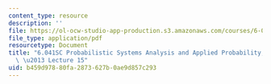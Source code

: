 ```yaml
---
content_type: resource
description: ''
file: https://ol-ocw-studio-app-production.s3.amazonaws.com/courses/6-041sc-probabilistic-systems-analysis-and-applied-probability-fall-2013/b459d97880fa2873627b0ae9d857c293_MIT6_041SCF13_lec15_300k.mp4.pdf
file_type: application/pdf
resourcetype: Document
title: "6.041SC Probabilistic Systems Analysis and Applied Probability, Fall 2013Transcript\
  \ \u2013 Lecture 15"
uid: b459d978-80fa-2873-627b-0ae9d857c293
---
```

